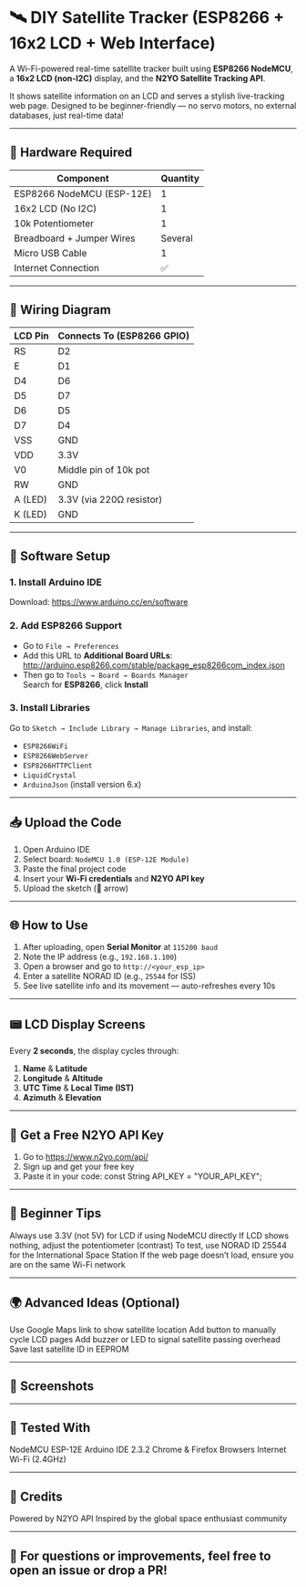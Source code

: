 # 🛰️ DIY Satellite Tracker (ESP8266 + 16x2 LCD + Web Interface)

A Wi-Fi-powered real-time satellite tracker built using **ESP8266 NodeMCU**, a **16x2 LCD (non-I2C)** display, and the **N2YO Satellite Tracking API**.

It shows satellite information on an LCD and serves a stylish live-tracking web page. Designed to be beginner-friendly — no servo motors, no external databases, just real-time data!

---

## 🧰 Hardware Required

| Component                  | Quantity |
|---------------------------|----------|
| ESP8266 NodeMCU (ESP-12E) | 1        |
| 16x2 LCD (No I2C)         | 1        |
| 10k Potentiometer         | 1        |
| Breadboard + Jumper Wires | Several  |
| Micro USB Cable           | 1        |
| Internet Connection       | ✅        |

---

## 🔌 Wiring Diagram

| LCD Pin | Connects To (ESP8266 GPIO) |
|---------|----------------------------|
| RS      | D2                         |
| E       | D1                         |
| D4      | D6                         |
| D5      | D7                         |
| D6      | D5                         |
| D7      | D4                         |
| VSS     | GND                        |
| VDD     | 3.3V                       |
| V0      | Middle pin of 10k pot      |
| RW      | GND                        |
| A (LED) | 3.3V (via 220Ω resistor)   |
| K (LED) | GND                        |

---

## 🔧 Software Setup

### 1. Install Arduino IDE  
Download: https://www.arduino.cc/en/software

### 2. Add ESP8266 Support  
- Go to `File → Preferences`  
- Add this URL to **Additional Board URLs**:  
http://arduino.esp8266.com/stable/package_esp8266com_index.json
- Then go to `Tools → Board → Boards Manager`  
Search for **ESP8266**, click **Install**

### 3. Install Libraries  
Go to `Sketch → Include Library → Manage Libraries`, and install:

- `ESP8266WiFi`
- `ESP8266WebServer`
- `ESP8266HTTPClient`
- `LiquidCrystal`
- `ArduinoJson` (install version 6.x)

---

## 📥 Upload the Code

1. Open Arduino IDE  
2. Select board: `NodeMCU 1.0 (ESP-12E Module)`  
3. Paste the final project code  
4. Insert your **Wi-Fi credentials** and **N2YO API key**
5. Upload the sketch (🔼 arrow)

---

## 🌐 How to Use

1. After uploading, open **Serial Monitor** at `115200 baud`
2. Note the IP address (e.g., `192.168.1.100`)
3. Open a browser and go to `http://<your_esp_ip>`
4. Enter a satellite NORAD ID (e.g., `25544` for ISS)
5. See live satellite info and its movement — auto-refreshes every 10s

---

## 📟 LCD Display Screens

Every **2 seconds**, the display cycles through:

1. **Name** & **Latitude**  
2. **Longitude** & **Altitude**  
3. **UTC Time** & **Local Time (IST)**  
4. **Azimuth** & **Elevation**

---

## 🔐 Get a Free N2YO API Key

1. Go to https://www.n2yo.com/api/
2. Sign up and get your free key
3. Paste it in your code:
const String API_KEY = "YOUR_API_KEY";

---

## 🧠 Beginner Tips

Always use 3.3V (not 5V) for LCD if using NodeMCU directly
If LCD shows nothing, adjust the potentiometer (contrast)
To test, use NORAD ID 25544 for the International Space Station
If the web page doesn’t load, ensure you are on the same Wi-Fi network

---

## 🌍 Advanced Ideas (Optional)

Use Google Maps link to show satellite location
Add button to manually cycle LCD pages
Add buzzer or LED to signal satellite passing overhead
Save last satellite ID in EEPROM

---

## 📸 Screenshots


---

## 🧪 Tested With

NodeMCU ESP-12E
Arduino IDE 2.3.2
Chrome & Firefox Browsers
Internet Wi-Fi (2.4GHz)

---

## 🙌 Credits

Powered by N2YO API
Inspired by the global space enthusiast community

---

## 💬 For questions or improvements, feel free to open an issue or drop a PR!
